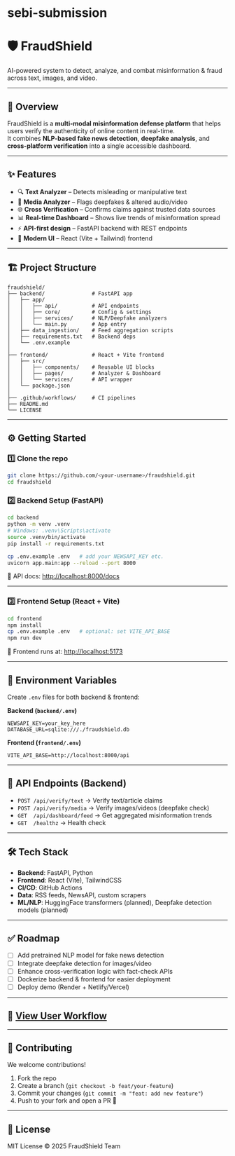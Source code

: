 # sebi-submission
# 🛡️ FraudShield  
AI-powered system to detect, analyze, and combat misinformation & fraud across text, images, and video.

---

## 🚀 Overview  
FraudShield is a **multi-modal misinformation defense platform** that helps users verify the authenticity of online content in real-time.  
It combines **NLP-based fake news detection**, **deepfake analysis**, and **cross-platform verification** into a single accessible dashboard.

---

## ✨ Features  
- 🔍 **Text Analyzer** – Detects misleading or manipulative text  
- 🎥 **Media Analyzer** – Flags deepfakes & altered audio/video  
- 🌐 **Cross Verification** – Confirms claims against trusted data sources  
- 📊 **Real-time Dashboard** – Shows live trends of misinformation spread  
- ⚡ **API-first design** – FastAPI backend with REST endpoints  
- 🎨 **Modern UI** – React (Vite + Tailwind) frontend  

---

## 🏗️ Project Structure  
```
fraudshield/
├── backend/               # FastAPI app
│   ├── app/
│   │   ├── api/           # API endpoints
│   │   ├── core/          # Config & settings
│   │   ├── services/      # NLP/Deepfake analyzers
│   │   └── main.py        # App entry
│   ├── data_ingestion/    # Feed aggregation scripts
│   ├── requirements.txt   # Backend deps
│   └── .env.example
│
├── frontend/              # React + Vite frontend
│   ├── src/
│   │   ├── components/    # Reusable UI blocks
│   │   ├── pages/         # Analyzer & Dashboard
│   │   └── services/      # API wrapper
│   └── package.json
│
├── .github/workflows/     # CI pipelines
├── README.md
└── LICENSE
```

---

## ⚙️ Getting Started  

### 1️⃣ Clone the repo  
```bash
git clone https://github.com/<your-username>/fraudshield.git
cd fraudshield
```

### 2️⃣ Backend Setup (FastAPI)  
```bash
cd backend
python -m venv .venv
# Windows: .venv\Scripts\activate
source .venv/bin/activate
pip install -r requirements.txt

cp .env.example .env   # add your NEWSAPI_KEY etc.
uvicorn app.main:app --reload --port 8000
```
📍 API docs: [http://localhost:8000/docs](http://localhost:8000/docs)

---

### 3️⃣ Frontend Setup (React + Vite)  
```bash
cd frontend
npm install
cp .env.example .env   # optional: set VITE_API_BASE
npm run dev
```
📍 Frontend runs at: [http://localhost:5173](http://localhost:5173)

---

## 🔑 Environment Variables  
Create `.env` files for both backend & frontend:

**Backend (`backend/.env`)**
```
NEWSAPI_KEY=your_key_here
DATABASE_URL=sqlite:///./fraudshield.db
```

**Frontend (`frontend/.env`)**
```
VITE_API_BASE=http://localhost:8000/api
```

---

## 🤖 API Endpoints (Backend)  
- `POST /api/verify/text` → Verify text/article claims  
- `POST /api/verify/media` → Verify images/videos (deepfake check)  
- `GET  /api/dashboard/feed` → Get aggregated misinformation trends  
- `GET  /healthz` → Health check  

---

## 🛠️ Tech Stack  
- **Backend**: FastAPI, Python  
- **Frontend**: React (Vite), TailwindCSS  
- **CI/CD**: GitHub Actions  
- **Data**: RSS feeds, NewsAPI, custom scrapers  
- **ML/NLP**: HuggingFace transformers (planned), Deepfake detection models (planned)  

---

## ✅ Roadmap  
- [ ] Add pretrained NLP model for fake news detection  
- [ ] Integrate deepfake detection for images/video  
- [ ] Enhance cross-verification logic with fact-check APIs  
- [ ] Dockerize backend & frontend for easier deployment  
- [ ] Deploy demo (Render + Netlify/Vercel)  

---
## 🔗 [View User Workflow](https://claude.site/public/artifacts/58f59450-c1f0-47cb-a5ec-45d9210056c8/embed)
---


## 🤝 Contributing  
We welcome contributions!  
1. Fork the repo  
2. Create a branch (`git checkout -b feat/your-feature`)  
3. Commit your changes (`git commit -m "feat: add new feature"`)  
4. Push to your fork and open a PR 🎉  

---

## 📜 License  
MIT License © 2025 FraudShield Team
